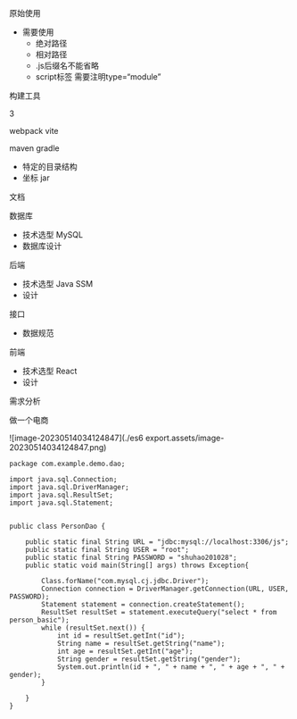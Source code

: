 原始使用

- 需要使用
  - 绝对路径
  - 相对路径
  - .js后缀名不能省略
  - script标签 需要注明type=“module”





构建工具



3

webpack vite 



maven  gradle 

- 特定的目录结构
- 坐标 jar



文档



数据库 	

- 技术选型 MySQL
- 数据库设计



后端

- 技术选型 Java SSM
- 设计



接口

- 数据规范



前端

- 技术选型 React 
- 设计



需求分析

做一个电商   



![image-20230514034124847](./es6 export.assets/image-20230514034124847.png)



```
package com.example.demo.dao;

import java.sql.Connection;
import java.sql.DriverManager;
import java.sql.ResultSet;
import java.sql.Statement;


public class PersonDao {

    public static final String URL = "jdbc:mysql://localhost:3306/js";
    public static final String USER = "root";
    public static final String PASSWORD = "shuhao201028";
    public static void main(String[] args) throws Exception{

        Class.forName("com.mysql.cj.jdbc.Driver");
        Connection connection = DriverManager.getConnection(URL, USER, PASSWORD);
        Statement statement = connection.createStatement();
        ResultSet resultSet = statement.executeQuery("select * from person_basic");
        while (resultSet.next()) {
            int id = resultSet.getInt("id");
            String name = resultSet.getString("name");
            int age = resultSet.getInt("age");
            String gender = resultSet.getString("gender");
            System.out.println(id + ", " + name + ", " + age + ", " + gender);
        }

    }
}

```

